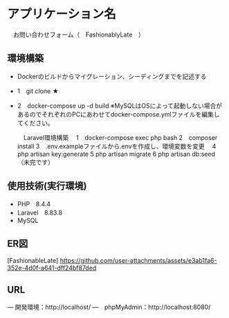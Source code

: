 # アプリケーション名
　お問い合わせフォーム（　FashionablyLate　）
 
## 環境構築
- Dockerのビルドからマイグレーション、シーディングまでを記述する
- 1　git clone ★
- 2　docker-compose up -d build
  ※MySQLはOSによって起動しない場合があるのでそれぞれのPCにあわせてdocker-compose.ymlファイルを編集してください。

  　Laravel環境構築
  　1　docker-compose exec php bash
    2　composer install
    3　.env.exampleファイルから.envを作成し、環境変数を変更
  　4　php artisan key:generate
    5  php artisan migrate
    6  php artisan db:seed （未完です）

## 使用技術(実行環境)
- PHP　8.4.4
- Laravel　8.83.8
- MySQL

## ER図
[FashionableLate] https://github.com/user-attachments/assets/e3ab1fa6-352e-4d0f-a641-dff24bf87ded

## URL
― 開発環境：http://localhost/
―　phpMyAdmin：http://localhost:8080/